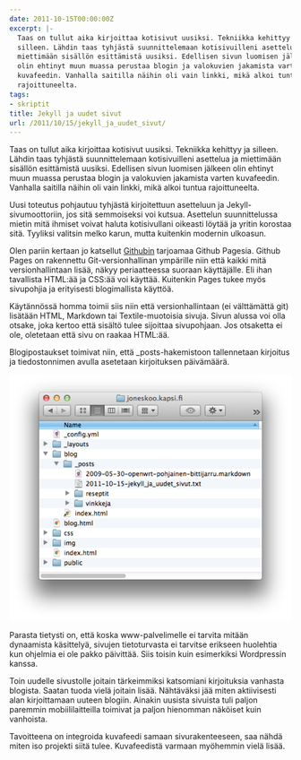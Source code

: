 ```yaml
---
date: 2011-10-15T00:00:00Z
excerpt: |-
  Taas on tullut aika kirjoittaa kotisivut uusiksi. Tekniikka kehittyy ja
  silleen. Lähdin taas tyhjästä suunnittelemaan kotisivuilleni asettelua ja
  miettimään sisällön esittämistä uusiksi. Edellisen sivun luomisen jälkeen
  olin ehtinyt muun muassa perustaa blogin ja valokuvien jakamista varten
  kuvafeedin. Vanhalla saitilla näihin oli vain linkki, mikä alkoi tuntua
  rajoittuneelta.
tags:
- skriptit
title: Jekyll ja uudet sivut
url: /2011/10/15/jekyll_ja_uudet_sivut/
---
```


Taas on tullut aika kirjoittaa kotisivut uusiksi. Tekniikka kehittyy ja silleen.
Lähdin taas tyhjästä suunnittelemaan kotisivuilleni asettelua ja miettimään
sisällön esittämistä uusiksi. Edellisen sivun luomisen jälkeen olin ehtinyt
muun muassa perustaa blogin ja valokuvien jakamista varten kuvafeedin. Vanhalla
saitilla näihin oli vain linkki, mikä alkoi tuntua rajoittuneelta.

<!--more-->

Uusi toteutus pohjautuu tyhjästä kirjoitettuun asetteluun ja
Jekyll-sivumoottoriin, jos sitä semmoiseksi voi kutsua. Asettelun suunnittelussa
mietin mitä ihmiset voivat haluta kotisivullani oikeasti löytää ja yritin
korostaa sitä. Tyyliksi valitsin melko karun, mutta kuitenkin modernin ulkoasun.

Olen pariin kertaan jo katsellut [Githubin][gh] tarjoamaa Github Pagesia.
Github Pages on rakennettu Git-versionhallinan ympärille niin että kaikki mitä
versionhallintaan lisää, näkyy periaatteessa suoraan käyttäjälle. Eli ihan
tavallista HTML:ää ja CSS:ää voi käyttää. Kuitenkin Pages tukee myös sivupohjia
ja erityisesti blogimallista käyttöä.

Käytännössä homma toimii siis niin että versionhallintaan (ei välttämättä git)
lisätään HTML, Markdown tai Textile-muotoisia sivuja. Sivun alussa voi olla
otsake, joka kertoo että sisältö tulee sijoittaa sivupohjaan. Jos otsaketta
ei ole, oletetaan että sivu on raakaa HTML:ää.

Blogipostaukset toimivat niin, että \_posts-hakemistoon tallennetaan kirjoitus
ja tiedostonnimen avulla asetetaan kirjoituksen päivämäärä.

![Jekyll-hakemistorakenne](/blog/img/2011-10-15-jekyll-hakemistorakenne.png)

Parasta tietysti on, että koska www-palvelimelle ei tarvita mitään dynaamista
käsittelyä, sivujen tietoturvasta ei tarvitse erikseen huolehtia kun ohjelmia
ei ole pakko päivittää. Siis toisin kuin esimerkiksi Wordpressin kanssa.

Toin uudelle sivustolle joitain tärkeimmiksi katsomiani kirjoituksia vanhasta
blogista. Saatan tuoda vielä joitain lisää. Nähtäväksi jää miten aktiivisesti
alan kirjoittamaan uuteen blogiin. Ainakin uusista sivuista tuli paljon paremmin
mobiililaitteilla toimivat ja paljon hienomman näköiset kuin vanhoista.

Tavoitteena on integroida kuvafeedi samaan sivurakenteeseen, saa nähdä miten
iso projekti siitä tulee. Kuvafeedistä varmaan myöhemmin vielä lisää.

[gh]: https://github.com/ "Github"